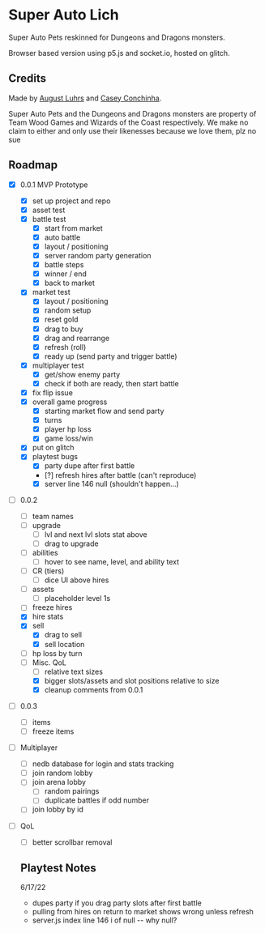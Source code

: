 # Super Auto Lich

Super Auto Pets reskinned for Dungeons and Dragons monsters.

Browser based version using p5.js and socket.io, hosted on glitch.

## Credits

Made by [August Luhrs](https://augustluhrs.art) and [Casey Conchinha](https://kccon.ch).

Super Auto Pets and the Dungeons and Dragons monsters are property of Team Wood Games and Wizards of the Coast respectively. We make no claim to either and only use their likenesses because we love them, plz no sue


## Roadmap
- [X] 0.0.1 MVP Prototype
  - [X] set up project and repo
  - [X] asset test
  - [X] battle test
    - [X] start from market
    - [X] auto battle
    - [X] layout / positioning
    - [X] server random party generation
    - [X] battle steps
    - [X] winner / end
    - [X] back to market
  - [X] market test
    - [X] layout / positioning
    - [X] random setup
    - [X] reset gold
    - [X] drag to buy
    - [X] drag and rearrange
    - [X] refresh (roll)
    - [X] ready up (send party and trigger battle)
  - [X] multiplayer test
    - [X] get/show enemy party
    - [X] check if both are ready, then start battle
  - [X] fix flip issue
  - [X] overall game progress
    - [X] starting market flow and send party
    - [X] turns
    - [X] player hp loss
    - [X] game loss/win
  - [X] put on glitch
  - [X] playtest bugs
    - [X] party dupe after first battle
    - [?] refresh hires after battle (can't reproduce)
    - [X] server line 146 null (shouldn't happen...)
- [ ] 0.0.2
  - [ ] team names
  - [ ] upgrade
    - [ ] lvl and next lvl slots stat above
    - [ ] drag to upgrade
  - [ ] abilities
    - [ ] hover to see name, level, and ability text
  - [ ] CR (tiers)
    - [ ] dice UI above hires
  - [ ] assets
    - [ ] placeholder level 1s
  - [ ] freeze hires
  - [X] hire stats
  - [X] sell
    - [X] drag to sell
    - [X] sell location
  - [ ] hp loss by turn
  - [ ] Misc. QoL
    - [ ] relative text sizes
    - [X] bigger slots/assets and slot positions relative to size
    - [X] cleanup comments from 0.0.1
- [ ] 0.0.3
  - [ ] items
  - [ ] freeze items
- [ ] Multiplayer
  - [ ] nedb database for login and stats tracking
  - [ ] join random lobby
  - [ ] join arena lobby
    - [ ] random pairings
    - [ ] duplicate battles if odd number
  - [ ] join lobby by id
- [ ] QoL
  - [ ] better scrollbar removal

  ## Playtest Notes

  6/17/22
  - dupes party if you drag party slots after first battle
  - pulling from hires on return to market shows wrong unless refresh
  - server.js  index line 146 i of null -- why null?